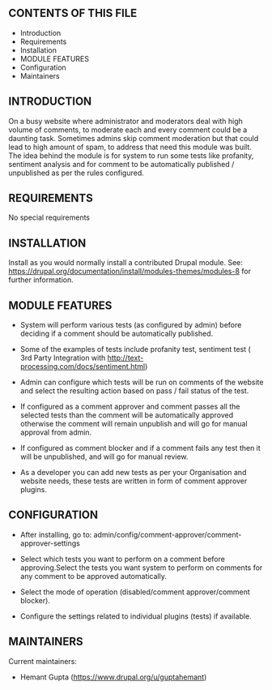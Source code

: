 CONTENTS OF THIS FILE
---------------------

 * Introduction
 * Requirements
 * Installation
 * MODULE FEATURES
 * Configuration
 * Maintainers


INTRODUCTION
------------
On a busy website where administrator and moderators deal with high volume of
comments, to moderate each and every comment could be a daunting task. Sometimes
admins skip comment moderation but that could lead to high amount of spam, to
address that need this module was built. The idea behind the module is for
system to run some tests like profanity, sentiment analysis and for comment to
be automatically published / unpublished as per the rules configured.

REQUIREMENTS
------------

No special requirements


INSTALLATION
------------

Install as you would normally install a contributed Drupal module. See:
https://drupal.org/documentation/install/modules-themes/modules-8 for further
information.

MODULE FEATURES
---------------
 * System will perform various tests (as configured by admin) before deciding
   if a comment should be automatically published.

 * Some of the examples of tests include profanity test, sentiment test
   ( 3rd Party Integration with http://text-processing.com/docs/sentiment.html)

 * Admin can configure which tests will be run on comments of the website and
   select the resulting action based on pass / fail status of the test.

 * If configured as a comment approver and comment passes all the selected tests
   than the comment will be automatically approved otherwise the comment will
   remain unpublish and will go for manual approval from admin.

 * If configured as comment blocker and if a comment fails any test then it will
   be unpublished, and will go for manual review.

 * As a developer you can add new tests as per your Organisation and website
   needs, these tests are written in form of comment approver plugins.

CONFIGURATION
-------------

 * After installing, go to:
    admin/config/comment-approver/comment-approver-settings

 * Select which tests you want to perform on a comment before approving.Select
   the tests you want system to perform on comments for any comment to be
   approved automatically.

 * Select the mode of operation (disabled/comment approver/comment blocker).

 * Configure the settings related to individual plugins (tests) if available.


MAINTAINERS
-----------

Current maintainers:
 * Hemant Gupta (https://www.drupal.org/u/guptahemant)
